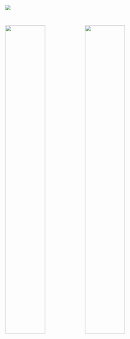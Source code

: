 <p align="left"> <img src="https://komarev.com/ghpvc/?username=pudidev&label=Profile%20views&color=0e75b6&style=flat"/> </p>  <br>
<br>
<img width="50%" src="https://github-readme-streak-stats.herokuapp.com/?user=pudidev&theme=black-ice&hide_border=true&stroke=0000&background=0D1117"><img width="50%" src="https://github-readme-stats.vercel.app/api?username=pudidev&show_icons=true&count_private=true&theme=react&hide_border=true&bg_color=0D1117">
